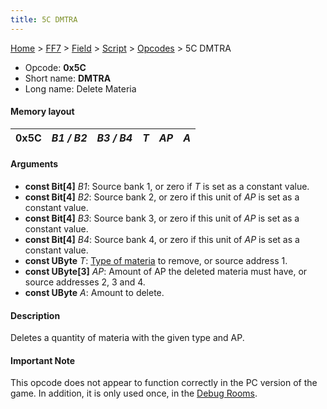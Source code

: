 ```yaml
---
title: 5C DMTRA
---
```


[Home](../../../../Main%20Page.md) > [FF7](../../../../FF7.md) > [Field](../../../Field.md) > [Script](../../Script.md) > [Opcodes](../Opcodes.md) > 5C DMTRA

-   Opcode: **0x5C**
-   Short name: **DMTRA**
-   Long name: Delete Materia

#### Memory layout

| 0x5C | *B1 / B2* | *B3 / B4* | *T* | *AP* | *A* |
|------|-----------|-----------|-----|------|-----|

#### Arguments

-   **const Bit\[4\]** *B1*: Source bank 1, or zero if *T* is set as a
    constant value.
-   **const Bit\[4\]** *B2*: Source bank 2, or zero if this unit of *AP*
    is set as a constant value.
-   **const Bit\[4\]** *B3*: Source bank 3, or zero if this unit of *AP*
    is set as a constant value.
-   **const Bit\[4\]** *B4*: Source bank 4, or zero if this unit of *AP*
    is set as a constant value.
-   **const UByte** *T*: [Type of materia][] to remove, or source
    address 1.
-   **const UByte\[3\]** *AP*: Amount of AP the deleted materia must
    have, or source addresses 2, 3 and 4.
-   **const UByte** *A*: Amount to delete.

#### Description

Deletes a quantity of materia with the given type and AP.

#### Important Note

This opcode does not appear to function correctly in the PC version of
the game. In addition, it is only used once, in the [Debug Rooms][].

  [Type of materia]: ../Materia%20ID.md "wikilink"
  [Debug Rooms]: ../../../Debug%20Rooms.md "wikilink"
